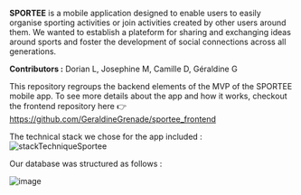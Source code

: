 __SPORTEE__ is a mobile application designed to enable users to easily organise sporting activities or join activities created by other users around them. We wanted to establish a plateform for sharing and exchanging ideas around sports and foster the development of social connections across all generations. 

__Contributors :__ Dorian L, Josephine M, Camille D, Géraldine G

This repository regroups the backend elements of the MVP of the SPORTEE mobile app. 
To see more details about the app and how it works, checkout the frontend repository here 👉 https://github.com/GeraldineGrenade/sportee_frontend 

The technical stack we chose for the app included : 
![stackTechniqueSportee](https://github.com/GeraldineGrenade/sportee_frontend/assets/118895908/3d904e2d-58a5-45d9-93fe-90b2f94cb050)

Our database was structured as follows : 

![image](https://github.com/GeraldineGrenade/sportee_backend/assets/118895908/7dfc60c8-4796-4b21-9639-71c51c4178d0)



